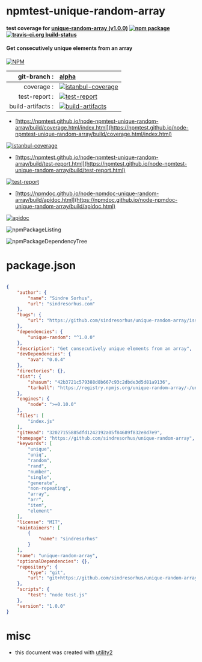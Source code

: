 # npmtest-unique-random-array

#### test coverage for  [unique-random-array (v1.0.0)](https://github.com/sindresorhus/unique-random-array)  [![npm package](https://img.shields.io/npm/v/npmtest-unique-random-array.svg?style=flat-square)](https://www.npmjs.org/package/npmtest-unique-random-array) [![travis-ci.org build-status](https://api.travis-ci.org/npmtest/node-npmtest-unique-random-array.svg)](https://travis-ci.org/npmtest/node-npmtest-unique-random-array)

#### Get consecutively unique elements from an array

[![NPM](https://nodei.co/npm/unique-random-array.png?downloads=true&downloadRank=true&stars=true)](https://www.npmjs.com/package/unique-random-array)

| git-branch : | [alpha](https://github.com/npmtest/node-npmtest-unique-random-array/tree/alpha)|
|--:|:--|
| coverage : | [![istanbul-coverage](https://npmtest.github.io/node-npmtest-unique-random-array/build/coverage.badge.svg)](https://npmtest.github.io/node-npmtest-unique-random-array/build/coverage.html/index.html)|
| test-report : | [![test-report](https://npmtest.github.io/node-npmtest-unique-random-array/build/test-report.badge.svg)](https://npmtest.github.io/node-npmtest-unique-random-array/build/test-report.html)|
| build-artifacts : | [![build-artifacts](https://npmtest.github.io/node-npmtest-unique-random-array/glyphicons_144_folder_open.png)](https://github.com/npmtest/node-npmtest-unique-random-array/tree/gh-pages/build)|

- [https://npmtest.github.io/node-npmtest-unique-random-array/build/coverage.html/index.html](https://npmtest.github.io/node-npmtest-unique-random-array/build/coverage.html/index.html)

[![istanbul-coverage](https://npmtest.github.io/node-npmtest-unique-random-array/build/screenCapture.buildCi.browser.%252Ftmp%252Fbuild%252Fcoverage.lib.html.png)](https://npmtest.github.io/node-npmtest-unique-random-array/build/coverage.html/index.html)

- [https://npmtest.github.io/node-npmtest-unique-random-array/build/test-report.html](https://npmtest.github.io/node-npmtest-unique-random-array/build/test-report.html)

[![test-report](https://npmtest.github.io/node-npmtest-unique-random-array/build/screenCapture.buildCi.browser.%252Ftmp%252Fbuild%252Ftest-report.html.png)](https://npmtest.github.io/node-npmtest-unique-random-array/build/test-report.html)

- [https://npmdoc.github.io/node-npmdoc-unique-random-array/build/apidoc.html](https://npmdoc.github.io/node-npmdoc-unique-random-array/build/apidoc.html)

[![apidoc](https://npmdoc.github.io/node-npmdoc-unique-random-array/build/screenCapture.buildCi.browser.%252Ftmp%252Fbuild%252Fapidoc.html.png)](https://npmdoc.github.io/node-npmdoc-unique-random-array/build/apidoc.html)

![npmPackageListing](https://npmtest.github.io/node-npmtest-unique-random-array/build/screenCapture.npmPackageListing.svg)

![npmPackageDependencyTree](https://npmtest.github.io/node-npmtest-unique-random-array/build/screenCapture.npmPackageDependencyTree.svg)



# package.json

```json

{
    "author": {
        "name": "Sindre Sorhus",
        "url": "sindresorhus.com"
    },
    "bugs": {
        "url": "https://github.com/sindresorhus/unique-random-array/issues"
    },
    "dependencies": {
        "unique-random": "^1.0.0"
    },
    "description": "Get consecutively unique elements from an array",
    "devDependencies": {
        "ava": "0.0.4"
    },
    "directories": {},
    "dist": {
        "shasum": "42b3721c579388d8b667c93c2dbde3d5d81a9136",
        "tarball": "https://registry.npmjs.org/unique-random-array/-/unique-random-array-1.0.0.tgz"
    },
    "engines": {
        "node": ">=0.10.0"
    },
    "files": [
        "index.js"
    ],
    "gitHead": "32027155885dfd1242192a05f84689f832e8d7e9",
    "homepage": "https://github.com/sindresorhus/unique-random-array",
    "keywords": [
        "unique",
        "uniq",
        "random",
        "rand",
        "number",
        "single",
        "generate",
        "non-repeating",
        "array",
        "arr",
        "item",
        "element"
    ],
    "license": "MIT",
    "maintainers": [
        {
            "name": "sindresorhus"
        }
    ],
    "name": "unique-random-array",
    "optionalDependencies": {},
    "repository": {
        "type": "git",
        "url": "git+https://github.com/sindresorhus/unique-random-array.git"
    },
    "scripts": {
        "test": "node test.js"
    },
    "version": "1.0.0"
}
```



# misc
- this document was created with [utility2](https://github.com/kaizhu256/node-utility2)
